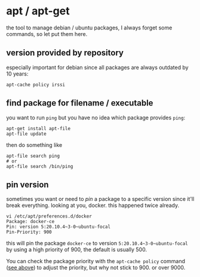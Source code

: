 # apt / apt-get

the tool to manage debian / ubuntu packages, I always forget some commands, so let put them here.

## version provided by repository

especially important for debian since all packages are always outdated by 10 years:

```
apt-cache policy irssi
```

## find package for filename / executable

you want to run `ping` but you have no idea which package provides `ping`:

```
apt-get install apt-file
apt-file update
```

then do something like

```
apt-file search ping
# or
apt-file search /bin/ping
```

## pin version

sometimes you want or need to *pin* a package to a specific version since it'll break everything. looking at you, docker. this happened twice already.

```
vi /etc/apt/preferences.d/docker
Package: docker-ce
Pin: version 5:20.10.4~3-0~ubuntu-focal
Pin-Priority: 900
```

this will pin the package `docker-ce` to version `5:20.10.4~3-0~ubuntu-focal` by using a high priority of 900, the default is usually 500.

You can check the package priority with the `apt-cache policy` command ([see above](#version%20provided%20by%20repository)) to adjust the priority, but why not stick to 900. or over 9000.